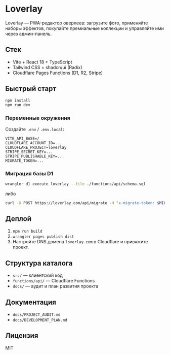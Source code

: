# Loverlay

Loverlay — PWA-редактор оверлеев: загрузите фото, применяйте наборы эффектов, покупайте премиальные коллекции и управляйте ими через админ-панель.

## Стек
- Vite + React 18 + TypeScript
- Tailwind CSS + shadcn/ui (Radix)
- Cloudflare Pages Functions (D1, R2, Stripe)

## Быстрый старт
```sh
npm install
npm run dev
```

### Переменные окружения
Создайте `.env` / `.env.local`:
```
VITE_API_BASE=/
CLOUDFLARE_ACCOUNT_ID=...
CLOUDFLARE_PROJECT=loverlay
STRIPE_SECRET_KEY=...
STRIPE_PUBLISHABLE_KEY=...
MIGRATE_TOKEN=...
```

### Миграция базы D1
```sh
wrangler d1 execute loverlay --file ./functions/api/schema.sql
```
либо
```sh
curl -X POST https://loverlay.com/api/migrate -H "x-migrate-token: $MIGRATE_TOKEN"
```

## Деплой
1. `npm run build`
2. `wrangler pages publish dist`
3. Настройте DNS домена `loverlay.com` в Cloudflare и привяжите проект.

## Структура каталога
- `src/` — клиентский код
- `functions/api/` — Cloudflare Functions
- `docs/` — аудит и план развития проекта

## Документация
- `docs/PROJECT_AUDIT.md`
- `docs/DEVELOPMENT_PLAN.md`

## Лицензия
MIT
